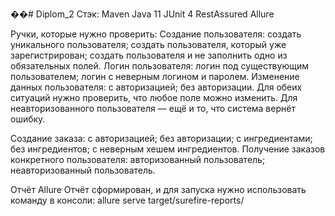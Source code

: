 ��#   D i p l o m _ 2 
 
Стэк:
Maven
Java 11
JUnit 4
RestAssured
Allure

Ручки, которые нужно проверить:
Создание пользователя:
создать уникального пользователя;
создать пользователя, который уже зарегистрирован;
создать пользователя и не заполнить одно из обязательных полей.
Логин пользователя:
логин под существующим пользователем;
логин с неверным логином и паролем.
Изменение данных пользователя:
с авторизацией;
без авторизации.
Для обеих ситуаций нужно проверить, что любое поле можно изменить. Для неавторизованного пользователя — ещё и то, что система вернёт ошибку.

Создание заказа:
с авторизацией;
без авторизации;
с ингредиентами;
без ингредиентов;
с неверным хешем ингредиентов.
Получение заказов конкретного пользователя:
авторизованный пользователь;
неавторизованный пользователь.

Отчёт Allure
Отчёт сформирован, и для запуска нужно использовать команду в консоли: allure serve target/surefire-reports/

 
